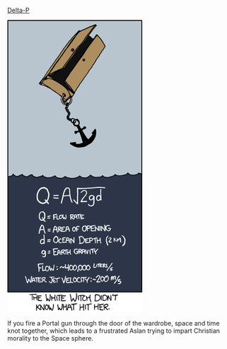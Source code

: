 [Delta-P](https://xkcd.com/969)

![Delta-P](./random_comic.png)

If you fire a Portal gun through the door of the wardrobe, space and time knot together, which leads to a frustrated Aslan trying to impart Christian morality to the Space sphere.

